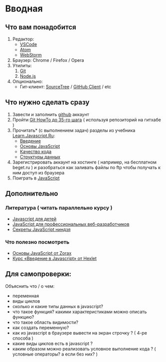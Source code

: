 # Вводная

## Что вам понадобится

 1. Редактор:
	 - [VSCode](https://code.visualstudio.com/)
	 - [Atom](https://atom.io/)
	 - [WebStorm](https://confluence.jetbrains.com/display/WI/WebStorm+EAP)
 2. Браузер: Chrome / Firefox / Opera
 3. Утилиты:
	 1. [Git](https://git-scm.com/downloads)
	 2. [Node.js](https://nodejs.org/en/)
 4. Опционально:
    - Гит-клиент: [SourceTree](https://www.sourcetreeapp.com/) / [GitHub Client](https://desktop.github.com/) / etc

## Что нужно сделать сразу
 1. Завести и заполнить [github](https://github.com) аккаунт
 2. Пройти [Git HowTo до 35-го шага](https://githowto.com/ru/) ( используя репозиторий на гитхабе )
 3. Прочитать* (с выполнением задач) разделы из учебника [Learn.Javascript.Ru](http://learn.javascript.ru/):
	- [Введение](http://learn.javascript.ru/getting-started)
	- [Основы JavaScript](http://learn.javascript.ru/first-steps)
	- [Качество кода](http://learn.javascript.ru/writing-js)
	- [Структуры данных](http://learn.javascript.ru/data-structures)
 4. Зарегистрировать аккаунт на хостинге ( например, на бесплатном beget.ru ) и разобраться как заливать файлы по ftp чтобы получать к ним доступ из браузера
 5. Поиграть в [JavaScript](https://www.codecademy.com/learn/javascript)
 
 ## Дополнительно

### Литература ( читать параллельно курсу )
 - [Javascript для детей](http://www.mann-ivanov-ferber.ru/books/javascript-dlya-detej/)
 - [JavaScript для профессиональных веб-разработчиков](http://www.ozon.ru/context/detail/id/31257038/)
 - [Секреты JavaScript ниндзя](http://www.ozon.ru/context/detail/id/22421421/)

### Что полезно посмотреть
 -  [Основы JavaScript от Zorax](https://www.youtube.com/playlist?list=PL363QX7S8MfSxcHzvkNEqMYbOyhLeWwem)
 - [Курс «Введение в Javascript» от Hexlet](https://www.youtube.com/playlist?list=PLo6puixMwuSNxJCgadaaavKqq4-ocKPrR)

## Для самопроверки:

Объяснить что / о чем:
- переменная
- виды циклов
- сколько и какие типы данных в javascript?
- что такое функция? какими характеристиками можно описать функцию?
- что такое область видимости?
- как создать переменную?
- как из  javascript в брaузере вывести на экран строчку ? ( 4-ре способа )
- какие виды циклов есть в javascript ?
- каким образом можно реализовать условное выполнение кода ? ( условные операторы? а если без них? )

